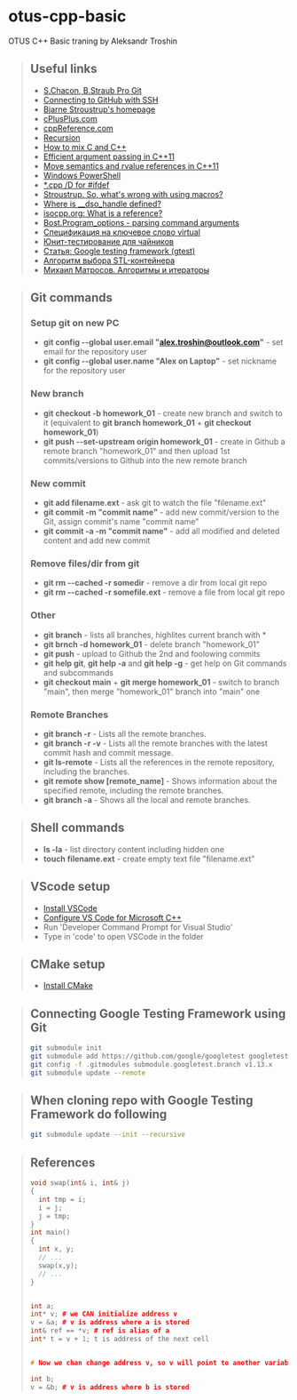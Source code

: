 # otus-cpp-basic
OTUS C++ Basic traning by Aleksandr Troshin

> ## Useful links
> - [S.Chacon, B.Straub Pro Git](https://git-scm.com/book/ru/v2)
> - [Connecting to GitHub with SSH](https://docs.github.com/en/authentication/connecting-to-github-with-ssh)
> - [Bjarne Stroustrup's homepage](https://www.stroustrup.com/index.html)
> - [cPlusPlus.com](https://cplusplus.com/reference/)
> - [cppReference.com](https://en.cppreference.com/w/)
> - [Recursion](http://cppstudio.com/post/418/)
> - [How to mix C and C++](https://isocpp.org/wiki/faq/mixing-c-and-cpp)
> - [Efficient argument passing in C++11](https://www.codesynthesis.com/~boris/blog/2012/06/19/efficient-argument-passing-cxx11-part1/)
> - [Move semantics and rvalue references in C++11](https://www.cprogramming.com/c++11/rvalue-references-and-move-semantics-in-c++11.html)
> - [Windows PowerShell](https://ss64.com/ps/)
> - [*.cpp /D for #ifdef](https://learn.microsoft.com/en-us/cpp/build/reference/d-preprocessor-definitions?view=msvc-170&redirectedfrom=MSDN)
> - [Stroustrup. So, what's wrong with using macros?](https://www.stroustrup.com/bs_faq2.html#macro)
> - [Where is __dso_handle defined?](https://stackoverflow.com/questions/34308720/where-is-dso-handle-defined)
> - [isocpp.org: What is a reference?](https://isocpp.org/wiki/faq/references)
> - [Bost.Program_options - parsing command arguments](https://www.boost.org/doc/libs/1_58_0/doc/html/program_options.html)
> - [Спецификация на ключевое слово virtual](https://en.cppreference.com/w/cpp/language/virtual)
> - [Юнит-тестирование для чайников](https://habr.com/ru/post/169381/)
> - [Статья: Google testing framework (gtest)](https://habr.com/ru/articles/119090/)
> - [Алгоритм выбора STL-контейнера](https://habr.com/ru/companies/infopulse/articles/194726/)
> - [Михаил Матросов. Алгоритмы и итераторы](https://www.youtube.com/watch?v=UUuO6ry33as)

> ## Git commands
> ### Setup git on new PC
> - **git config --global user.email "alex.troshin@outlook.com"** - set email for the repository user
> - **git config --global user.name "Alex on Laptop"** - set nickname for the repository user
> ### New branch
> - **git checkout -b homework_01** - create new branch and switch to it (equivalent to **git branch homework_01** + **git checkout homework_01**)
> - **git push --set-upstream origin homework_01** - create in Github a remote branch "homework_01" and then upload 1st commits/versions to Github into the new remote branch
> ### New commit
> - **git add filename.ext** - ask git to watch the file "filename.ext"
> - **git commit -m "commit name"** - add new commit/version to the Git, assign commit's name "commit name"
> - **git commit -a -m "commit name"** - add all modified and deleted content and add new commit
> ### Remove files/dir from git
> - **git rm --cached -r somedir** - remove a dir from local git repo
> - **git rm --cached -r somefile.ext** - remove a file from local git repo
> ### Other
> - **git branch** - lists all branches, highlites current branch with *
> - **git brnch -d homework_01** - delete branch "homework_01"
> - **git push** - upload to Github the 2nd and foolowing commits
> - **git help git**, **git help -a** and **git help -g** - get help on Git commands and subcommands
> - **git checkout main** + **git merge homework_01** - switch to branch "main", then merge "homework_01" branch into "main" one
> ### Remote Branches
> - __git branch -r__ - Lists all the remote branches.
> - __git branch -r -v__ - Lists all the remote branches with the latest commit hash and commit message.
> - __git ls-remote__ - Lists all the references in the remote repository, including the branches.
> - __git remote show [remote_name]__ - Shows information about the specified remote, including the remote branches.
> - __git branch -a__ - Shows all the local and remote branches.


> ## Shell commands
> - **ls -la** - list directory content including hidden one
> - **touch filename.ext** - create empty text file "filename.ext"

> ## VScode setup
> - [Install VSCode](https://code.visualstudio.com/docs/setup/windows#_install-vs-code-on-windows)
> - [Configure VS Code for Microsoft C++](https://code.visualstudio.com/docs/cpp/config-msvc)
> - Run 'Developer Command Prompt for Visual Studio'
> - Type in 'code' to open VSCode in the folder

> ## CMake setup
> - [Install CMake](https://cmake.org/download/)


> ## Connecting Google Testing Framework using Git
> ```bash
> git submodule init
> git submodule add https://github.com/google/googletest googletest
> git config -f .gitmodules submodule.googletest.branch v1.13.x
> git submodule update --remote
> ```

> ## When cloning repo with Google Testing Framework do following
> ```bash
> git submodule update --init --recursive
> ```



> ## References 
> ```c++
> void swap(int& i, int& j)
> {
>   int tmp = i;
>   i = j;
>   j = tmp;
> }
> int main()
> {
>   int x, y;
>   // ...
>   swap(x,y);
>   // ...
> }
>
>
> int a;
> int* v; # we CAN initialize address v
> v = &a; # v is address where a is stored 
> int& ref == *v; # ref is alias of a
> int* t = v + 1; t is address of the next cell
> 
>
> # Now we chan change address v, so v will point to another variable
>
> int b;
> v = &b; # v is address where b is stored 
> ```
